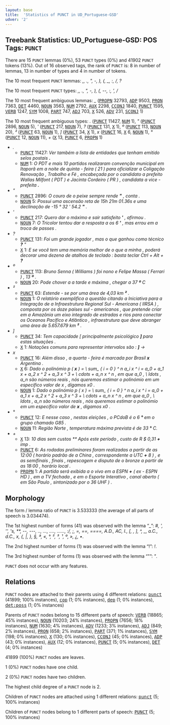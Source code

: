 ```yaml
---
layout: base
title:  'Statistics of PUNCT in UD_Portuguese-GSD'
udver: '2'
---
```


## Treebank Statistics: UD_Portuguese-GSD: POS Tags: `PUNCT`

There are 15 `PUNCT` lemmas (0%), 53 `PUNCT` types (0%) and 41902 `PUNCT` tokens (13%).
Out of 16 observed tags, the rank of `PUNCT` is: 8 in number of lemmas, 13 in number of types and 4 in number of tokens.

The 10 most frequent `PUNCT` lemmas: <em>,, ., ", -, ), (, _, :, /, ?</em>

The 10 most frequent `PUNCT` types:  <em>,, ., ", -, ), (, --, :, ', /</em>

The 10 most frequent ambiguous lemmas: <em>_</em> (<tt><a href="pt_gsd-pos-PROPN.html">PROPN</a></tt> 32793, <tt><a href="pt_gsd-pos-ADP.html">ADP</a></tt> 9503, <tt><a href="pt_gsd-pos-PRON.html">PRON</a></tt> 7363, <tt><a href="pt_gsd-pos-DET.html">DET</a></tt> 4460, <tt><a href="pt_gsd-pos-NOUN.html">NOUN</a></tt> 3563, <tt><a href="pt_gsd-pos-NUM.html">NUM</a></tt> 2792, <tt><a href="pt_gsd-pos-AUX.html">AUX</a></tt> 2298, <tt><a href="pt_gsd-pos-CCONJ.html">CCONJ</a></tt> 1840, <tt><a href="pt_gsd-pos-PUNCT.html">PUNCT</a></tt> 1595, <tt><a href="pt_gsd-pos-VERB.html">VERB</a></tt> 1247, <tt><a href="pt_gsd-pos-SYM.html">SYM</a></tt> 1008, <tt><a href="pt_gsd-pos-PART.html">PART</a></tt> 747, <tt><a href="pt_gsd-pos-ADJ.html">ADJ</a></tt> 703, <tt><a href="pt_gsd-pos-X.html">X</a></tt> 526, <tt><a href="pt_gsd-pos-ADV.html">ADV</a></tt> 231, <tt><a href="pt_gsd-pos-SCONJ.html">SCONJ</a></tt> 1)

The 10 most frequent ambiguous types:  <em>.</em> (<tt><a href="pt_gsd-pos-PUNCT.html">PUNCT</a></tt> 11427, <tt><a href="pt_gsd-pos-NUM.html">NUM</a></tt> 1), <em>"</em> (<tt><a href="pt_gsd-pos-PUNCT.html">PUNCT</a></tt> 2896, <tt><a href="pt_gsd-pos-NOUN.html">NOUN</a></tt> 5), <em>'</em> (<tt><a href="pt_gsd-pos-PUNCT.html">PUNCT</a></tt> 217, <tt><a href="pt_gsd-pos-NOUN.html">NOUN</a></tt> 7), <em>?</em> (<tt><a href="pt_gsd-pos-PUNCT.html">PUNCT</a></tt> 131, <tt><a href="pt_gsd-pos-X.html">X</a></tt> 1), <em>º</em> (<tt><a href="pt_gsd-pos-PUNCT.html">PUNCT</a></tt> 113, <tt><a href="pt_gsd-pos-NOUN.html">NOUN</a></tt> 20), <em>²</em> (<tt><a href="pt_gsd-pos-PUNCT.html">PUNCT</a></tt> 63, <tt><a href="pt_gsd-pos-NOUN.html">NOUN</a></tt> 1), <em>]</em> (<tt><a href="pt_gsd-pos-PUNCT.html">PUNCT</a></tt> 34, <tt><a href="pt_gsd-pos-X.html">X</a></tt> 1), <em>x</em> (<tt><a href="pt_gsd-pos-PUNCT.html">PUNCT</a></tt> 16, <tt><a href="pt_gsd-pos-X.html">X</a></tt> 6, <tt><a href="pt_gsd-pos-NOUN.html">NOUN</a></tt> 1), <em>°</em> (<tt><a href="pt_gsd-pos-PUNCT.html">PUNCT</a></tt> 12, <tt><a href="pt_gsd-pos-NOUN.html">NOUN</a></tt> 11), <em>+</em> (<tt><a href="pt_gsd-pos-X.html">X</a></tt> 13, <tt><a href="pt_gsd-pos-PUNCT.html">PUNCT</a></tt> 6, <tt><a href="pt_gsd-pos-PROPN.html">PROPN</a></tt> 1)


* <em>.</em>
  * <tt><a href="pt_gsd-pos-PUNCT.html">PUNCT</a></tt> 11427: <em>Ver também a lista de entidades que tenham emitido selos postais <b>.</b></em>
  * <tt><a href="pt_gsd-pos-NUM.html">NUM</a></tt> 1: <em>O PDT e mais 10 partidos realizaram convenção municipal em Itaporã em a noite de quinta - feira ( 21 ) para oficializar a Coligação Renovação , Trabalho e Fé , encabeçada por o candidato a prefeito Wallas Milfont ( PDT ) e Jacinta Cordeiro ( PR ) , candidata a vice - prefeita <b>.</b></em>
* <em>"</em>
  * <tt><a href="pt_gsd-pos-PUNCT.html">PUNCT</a></tt> 2896: <em>O couro de o peixe sempre rende <b>"</b> , conta .</em>
  * <tt><a href="pt_gsd-pos-NOUN.html">NOUN</a></tt> 5: <em>Possui uma ascensão reta de 15h 21m 01.36s e uma declinação de -15 ° 32 ' 54.2 <b>"</b> .</em>
* <em>'</em>
  * <tt><a href="pt_gsd-pos-PUNCT.html">PUNCT</a></tt> 217: <em>Quero dar o máximo e sair satisfeito <b>'</b> , afirmou .</em>
  * <tt><a href="pt_gsd-pos-NOUN.html">NOUN</a></tt> 7: <em>O Tricolor tentou dar a resposta a os 6 <b>'</b> , mas errou em a troca de passes .</em>
* <em>?</em>
  * <tt><a href="pt_gsd-pos-PUNCT.html">PUNCT</a></tt> 131: <em>Foi um grande jogador , mas o que ganhou como técnico <b>?</b> "</em>
  * <tt><a href="pt_gsd-pos-X.html">X</a></tt> 1: <em>E se você tem uma memória melhor de o que a minha , poderá decorar uma dezena de atalhos de teclado : basta teclar Ctrl + Alt + <b>?</b></em>
* <em>º</em>
  * <tt><a href="pt_gsd-pos-PUNCT.html">PUNCT</a></tt> 113: <em>Bruno Senna ( Williams ) foi nono e Felipe Massa ( Ferrari ) , 13 <b>º</b> .</em>
  * <tt><a href="pt_gsd-pos-NOUN.html">NOUN</a></tt> 20: <em>Pode chover a a tarde e máxima , chegar a 37 <b>º</b> C</em>
* <em>²</em>
  * <tt><a href="pt_gsd-pos-PUNCT.html">PUNCT</a></tt> 63: <em>Estende - se por uma área de 4,03 km <b>²</b> .</em>
  * <tt><a href="pt_gsd-pos-NOUN.html">NOUN</a></tt> 1: <em>O relatório exemplifica a questão citando a Iniciativa para a Integração de a Infraestrutura Regional Sul - Americana ( IIRSA ) , composta por os doze países sul - americanos , que pretende criar em a Amazônia um eixo integrado de estradas e rios para conectar os Oceanos Pacífico e Atlântico , infraestrutura que deve abranger uma área de 5.657.679 km <b>²</b> .</em>
* <em>]</em>
  * <tt><a href="pt_gsd-pos-PUNCT.html">PUNCT</a></tt> 34: <em>Tem capacidade [ principalmente psicológico <b>]</b> para estas situações .</em>
  * <tt><a href="pt_gsd-pos-X.html">X</a></tt> 1: <em>Notações comuns para representar intervalos são : <b>]</b> →</em>
* <em>x</em>
  * <tt><a href="pt_gsd-pos-PUNCT.html">PUNCT</a></tt> 16: <em>Além disso , a quarta - feira é marcada por Brasil <b>x</b> Argentina .</em>
  * <tt><a href="pt_gsd-pos-X.html">X</a></tt> 6: <em>Dado o polinómio p ( <b>x</b> ) = \ sum_ { i = 0 } ^ n a_i x ^ i = a_0 + a_1 x + a_2 x ^ 2 + a_3 x ^ 3 + \ cdots + a_n x ^ n , em que a_0 , \ ldots , a_n sào números reais , nós queremos estimar o polinómio em um específico valor de x , digamos x0 .</em>
  * <tt><a href="pt_gsd-pos-NOUN.html">NOUN</a></tt> 1: <em>Dado o polinómio p ( x ) = \ sum_ { i = 0 } ^ n a_i x ^ i = a_0 + a_1 x + a_2 x ^ 2 + a_3 x ^ 3 + \ cdots + a_n x ^ n , em que a_0 , \ ldots , a_n sào números reais , nós queremos estimar o polinómio em um específico valor de <b>x</b> , digamos x0 .</em>
* <em>°</em>
  * <tt><a href="pt_gsd-pos-PUNCT.html">PUNCT</a></tt> 12: <em>E nesse caso , nestas eleições , o PCdoB é o 6 <b>°</b> em o grupo chamado G85 .</em>
  * <tt><a href="pt_gsd-pos-NOUN.html">NOUN</a></tt> 11: <em>Região Norte , temperatura máxima prevista é de 33 <b>°</b> C.</em>
* <em>+</em>
  * <tt><a href="pt_gsd-pos-X.html">X</a></tt> 13: <em>10 dias sem custos ** Após este período , custo de R $ 0,31 <b>+</b> imp .</em>
  * <tt><a href="pt_gsd-pos-PUNCT.html">PUNCT</a></tt> 6: <em>As rodadas preliminares foram realizadas a partir de as 12:00 ( horário padrão de a China , correspondente a UTC <b>+</b> 8 ) , e as semifinais , finais , repescagem e disputa de o bronze a partir de as 18:00 , horário local .</em>
  * <tt><a href="pt_gsd-pos-PROPN.html">PROPN</a></tt> 1: <em>A partida será exibida a o vivo em a ESPN <b>+</b> ( ex - ESPN HD ) , em a TV fechada , e em o Esporte Interativo , canal aberto ( em São Paulo , sintonizado por o 36 UHF ) .</em>

## Morphology

The form / lemma ratio of `PUNCT` is 3.533333 (the average of all parts of speech is 3.034474).

The 1st highest number of forms (41) was observed with the lemma “_”: <em>#, ', '', 's, **, --, ---, .., ..., ...., ......, :/, ;, =, ==, ====, A.D., AC, I., [, \, ], ^, _, a.C., d.C., x, {, |, }, §, ª, «, °, ², ³, ¹, º, », ¿, •</em>.

The 2nd highest number of forms (1) was observed with the lemma “!”: <em>!</em>.

The 3rd highest number of forms (1) was observed with the lemma “"”: <em>"</em>.

`PUNCT` does not occur with any features.


## Relations

`PUNCT` nodes are attached to their parents using 4 different relations: <tt><a href="pt_gsd-dep-punct.html">punct</a></tt> (41899; 100% instances), <tt><a href="pt_gsd-dep-cop.html">cop</a></tt> (1; 0% instances), <tt><a href="pt_gsd-dep-dep.html">dep</a></tt> (1; 0% instances), <tt><a href="pt_gsd-dep-det-poss.html">det:poss</a></tt> (1; 0% instances)

Parents of `PUNCT` nodes belong to 15 different parts of speech: <tt><a href="pt_gsd-pos-VERB.html">VERB</a></tt> (18865; 45% instances), <tt><a href="pt_gsd-pos-NOUN.html">NOUN</a></tt> (10203; 24% instances), <tt><a href="pt_gsd-pos-PROPN.html">PROPN</a></tt> (7656; 18% instances), <tt><a href="pt_gsd-pos-NUM.html">NUM</a></tt> (1630; 4% instances), <tt><a href="pt_gsd-pos-ADV.html">ADV</a></tt> (1233; 3% instances), <tt><a href="pt_gsd-pos-ADJ.html">ADJ</a></tt> (849; 2% instances), <tt><a href="pt_gsd-pos-PRON.html">PRON</a></tt> (658; 2% instances), <tt><a href="pt_gsd-pos-PART.html">PART</a></tt> (371; 1% instances), <tt><a href="pt_gsd-pos-SYM.html">SYM</a></tt> (198; 0% instances), <tt><a href="pt_gsd-pos-X.html">X</a></tt> (130; 0% instances), <tt><a href="pt_gsd-pos-CCONJ.html">CCONJ</a></tt> (45; 0% instances), <tt><a href="pt_gsd-pos-ADP.html">ADP</a></tt> (43; 0% instances), <tt><a href="pt_gsd-pos-AUX.html">AUX</a></tt> (12; 0% instances), <tt><a href="pt_gsd-pos-PUNCT.html">PUNCT</a></tt> (5; 0% instances), <tt><a href="pt_gsd-pos-DET.html">DET</a></tt> (4; 0% instances)

41899 (100%) `PUNCT` nodes are leaves.

1 (0%) `PUNCT` nodes have one child.

2 (0%) `PUNCT` nodes have two children.

The highest child degree of a `PUNCT` node is 2.

Children of `PUNCT` nodes are attached using 1 different relations: <tt><a href="pt_gsd-dep-punct.html">punct</a></tt> (5; 100% instances)

Children of `PUNCT` nodes belong to 1 different parts of speech: <tt><a href="pt_gsd-pos-PUNCT.html">PUNCT</a></tt> (5; 100% instances)

